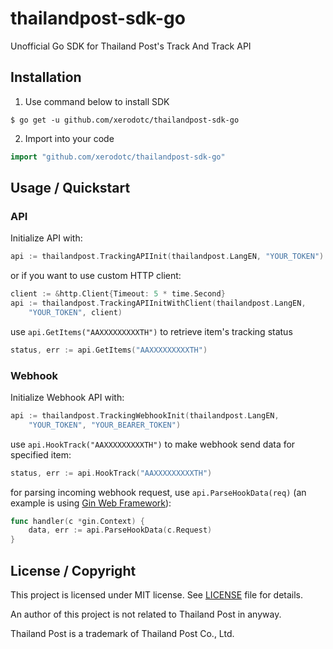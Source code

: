 # thailandpost-sdk-go

Unofficial Go SDK for Thailand Post's Track And Track API

## Installation
1. Use command below to install SDK
```
$ go get -u github.com/xerodotc/thailandpost-sdk-go
```
2. Import into your code
```go
import "github.com/xerodotc/thailandpost-sdk-go"
```

## Usage / Quickstart

### API

Initialize API with:
```go
api := thailandpost.TrackingAPIInit(thailandpost.LangEN, "YOUR_TOKEN")
```

or if you want to use custom HTTP client:
```go
client := &http.Client{Timeout: 5 * time.Second}
api := thailandpost.TrackingAPIInitWithClient(thailandpost.LangEN,
    "YOUR_TOKEN", client)
```

use `api.GetItems("AAXXXXXXXXXTH")` to retrieve item's tracking status
```go
status, err := api.GetItems("AAXXXXXXXXXTH")
```

### Webhook

Initialize Webhook API with:
```go
api := thailandpost.TrackingWebhookInit(thailandpost.LangEN,
    "YOUR_TOKEN", "YOUR_BEARER_TOKEN")
```

use `api.HookTrack("AAXXXXXXXXXTH")` to make webhook send data
for specified item:
```go
status, err := api.HookTrack("AAXXXXXXXXXTH")
```

for parsing incoming webhook request, use `api.ParseHookData(req)`
(an example is using [Gin Web Framework](https://github.com/gin-gonic/gin)):
```go
func handler(c *gin.Context) {
    data, err := api.ParseHookData(c.Request)
}
```

## License / Copyright
This project is licensed under MIT license.
See [LICENSE](LICENSE) file for details.

An author of this project is not related to Thailand Post in anyway.

Thailand Post is a trademark of Thailand Post Co., Ltd.
